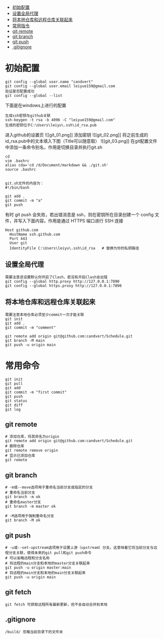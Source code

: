 - [初始配置](#初始配置)
- [设置全局代理](#设置全局代理)
- [将本地仓库和远程仓库关联起来](#将本地仓库和远程仓库关联起来)
- [常用指令](#常用指令)
- [git remote](#git%20remote)
- [git branch](#git%20branch)
- [git push](#git%20push)
- [.gitignore](#.gitignore)

# 初始配置
```
git config --global user.name "candvert"
git config --global user.email leiyue159@gmail.com
验证是否配置成功
git config --global --list
```

下面是在windows上进行的配置
```
生成ssh密钥与github关联
ssh-keygen -t rsa -b 4096 -C "leiyue159@gmail.com"
生成的密钥位于C:\Users\leiyu\.ssh\id_rsa.pub
```
进入github的设置页
![[git_01.png]]
添加密钥
![[git_02.png]]
将之前生成的id_rsa.pub中的文本填入下图（Title可以随意取）
![[git_03.png]]
在git配置文件中添加一条命令别名，作用是切换目录并执行git.sh
```
cd
vim .bashrc
alias cda='cd /d/Document/markdown && ./git.sh'
source .bashrc


git.sh文件的内容为：
#!/bin/bash

git add .
git commit -m "a"
git push
```
有时 git push 会失败，若出错消息是 ssh，则在密钥所在目录创建一个 config 文件，并写入下面内容。作用是通过 HTTPS 端口进行 SSH 连接
```
Host github.com
  HostName ssh.github.com
  Port 443
  User git
  IdentityFile C:\Users\leiyu\.ssh\id_rsa   # 替换为你的私钥路径
```
## 设置全局代理
```
需要注意该设置默认你开启了Clash，若没有开启Clash会出错
git config --global http.proxy http://127.0.0.1:7890
git config --global https.proxy http://127.0.0.1:7890
```
## 将本地仓库和远程仓库关联起来
```
需要注意本地仓库必须至少commit一次才能关联
git init
git add .
git commit -m "comment"

git remote add origin git@github.com:candvert/Schedule.git
git branch -M main
git push -u origin main
```
# 常用命令
```shell
git init
git pull
git add
git commit -m "first commit"
git push
git status
git diff
git log
```
## git remote
```shell
# 添加仓库，将其命名为origin
git remote add origin git@github.com:candvert/Schedule.git
# 删除仓库
git remote remove origin
# 显示已添加仓库
git remote
```
## git branch
```shell
# -m或--move选项用于重命名当前分支或指定的分支
# 重命名当前分支
git branch -m ok
# 重命名master分支
git branch -m master ok

# -M选项用于强制重命名分支
git branch -M ok
```
## git push
```shell
# -u或--set-upstream选项用于设置上游（upstream）分支。这意味着它将当前分支与远程分支关联，使得未来的git pull和git push命令
# 可以省略远程和分支名称
# 将远程的main分支和本地的master分支关联起来
git push -u origin master:main
# 将远程的main分支和本地的main分支关联起来
git push -u origin main
```
## git fetch
```shell
git fetch 可获取远程所有最新更新，但不会自动合并到本地
```
## .gitignore
```
/build/ 忽略当前目录下的文件夹
```
